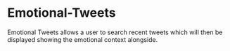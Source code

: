 Emotional-Tweets
================

Emotional Tweets allows a user to search recent tweets which will then be displayed showing the emotional context alongside.
